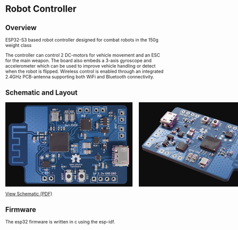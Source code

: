 # Robot Controller

## Overview
ESP32-S3 based robot controller designed for combat robots in the 150g weight class

The controller can control 2 DC-motors for vehicle movement and an ESC for the main weapon. The board also embeds a 3-axis gyroscope and accelerometer which can be used to improve vehicle handling or detect when the robot is flipped. Wireless control is enabled through an integrated 2.4GHz PCB-antenna supporting both WiFi and Bluetooth connectivity. 

## Schematic and Layout

<div style="display: flex; gap: 20px;">
    <img src="PCB/img/render_top.png" alt="3D render of the top side" width="400"/>
    <img src="PCB/img/render.png" alt="3D render perspective view" width="400"/>
</div>

[View Schematic (PDF)](documentation/schematic.pdf)

## Firmware

The esp32 firmware is written in c using the esp-idf.
